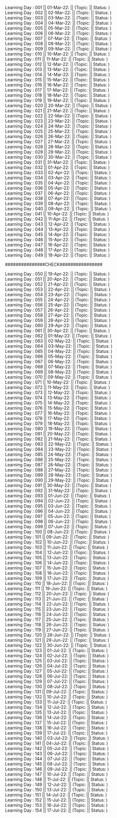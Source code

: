Learning Day : 001 || 01-Mar-22: || (Topic:  || Status: )  
Learning Day : 002 || 02-Mar-22: || (Topic:  || Status: )  
Learning Day : 003 || 03-Mar-22: || (Topic:  || Status: )  
Learning Day : 004 || 04-Mar-22: || (Topic:  || Status: )  
Learning Day : 005 || 05-Mar-22: || (Topic:  || Status: )  
Learning Day : 006 || 06-Mar-22: || (Topic:  || Status: )  
Learning Day : 007 || 07-Mar-22: || (Topic:  || Status: )  
Learning Day : 008 || 08-Mar-22: || (Topic:  || Status: )  
Learning Day : 009 || 09-Mar-22: || (Topic:  || Status: )  
Learning Day : 010 || 10-Mar-22: || (Topic:  || Status: )  
Learning Day : 011 || 11-Mar-22: || (Topic:  || Status: )  
Learning Day : 012 || 12-Mar-22: || (Topic:  || Status: )  
Learning Day : 013 || 13-Mar-22: || (Topic:  || Status: )  
Learning Day : 014 || 14-Mar-22: || (Topic:  || Status: )  
Learning Day : 015 || 15-Mar-22: || (Topic:  || Status: )  
Learning Day : 016 || 16-Mar-22: || (Topic:  || Status: )  
Learning Day : 017 || 17-Mar-22: || (Topic:  || Status: )  
Learning Day : 018 || 18-Mar-22: || (Topic:  || Status: )  
Learning Day : 019 || 19-Mar-22: || (Topic:  || Status: )  
Learning Day : 020 || 20-Mar-22: || (Topic:  || Status: )  
Learning Day : 021 || 21-Mar-22: || (Topic:  || Status: )  
Learning Day : 022 || 22-Mar-22: || (Topic:  || Status: )  
Learning Day : 023 || 23-Mar-22: || (Topic:  || Status: )  
Learning Day : 024 || 24-Mar-22: || (Topic:  || Status: )  
Learning Day : 025 || 25-Mar-22: || (Topic:  || Status: )  
Learning Day : 026 || 26-Mar-22: || (Topic:  || Status: )  
Learning Day : 027 || 27-Mar-22: || (Topic:  || Status: )  
Learning Day : 028 || 28-Mar-22: || (Topic:  || Status: )  
Learning Day : 029 || 29-Mar-22: || (Topic:  || Status: )  
Learning Day : 030 || 30-Mar-22: || (Topic:  || Status: )  
Learning Day : 031 || 31-Mar-22: || (Topic:  || Status: )  
Learning Day : 032 || 01-Apr-22: || (Topic:  || Status: )  
Learning Day : 033 || 02-Apr-22: || (Topic:  || Status: )  
Learning Day : 034 || 03-Apr-22: || (Topic:  || Status: )  
Learning Day : 035 || 04-Apr-22: || (Topic:  || Status: )  
Learning Day : 036 || 05-Apr-22: || (Topic:  || Status: )  
Learning Day : 037 || 06-Apr-22: || (Topic:  || Status: )  
Learning Day : 038 || 07-Apr-22: || (Topic:  || Status: )  
Learning Day : 039 || 08-Apr-22: || (Topic:  || Status: )  
Learning Day : 040 || 09-Apr-22: || (Topic:  || Status: )  
Learning Day : 041 || 10-Apr-22: || (Topic:  || Status: )  
Learning Day : 042 || 11-Apr-22: || (Topic:  || Status: )  
Learning Day : 043 || 12-Apr-22: || (Topic:  || Status: )  
Learning Day : 044 || 13-Apr-22: || (Topic:  || Status: )  
Learning Day : 045 || 14-Apr-22: || (Topic:  || Status: )  
Learning Day : 046 || 15-Apr-22: || (Topic:  || Status: )  
Learning Day : 047 || 16-Apr-22: || (Topic:  || Status: )  
Learning Day : 048 || 17-Apr-22: || (Topic:  || Status: )  
Learning Day : 049 || 18-Apr-22: || (Topic:  || Status: )  

###############CHECK################

Learning Day : 050 || 19-Apr-22: || (Topic:  || Status: )  
Learning Day : 051 || 20-Apr-22: || (Topic:  || Status: )  
Learning Day : 052 || 21-Apr-22: || (Topic:  || Status: )  
Learning Day : 053 || 22-Apr-22: || (Topic:  || Status: )  
Learning Day : 054 || 23-Apr-22: || (Topic:  || Status: )  
Learning Day : 055 || 24-Apr-22: || (Topic:  || Status: )  
Learning Day : 056 || 25-Apr-22: || (Topic:  || Status: )  
Learning Day : 057 || 26-Apr-22: || (Topic:  || Status: )  
Learning Day : 058 || 27-Apr-22: || (Topic:  || Status: )  
Learning Day : 059 || 28-Apr-22: || (Topic:  || Status: )  
Learning Day : 060 || 29-Apr-22: || (Topic:  || Status: )  
Learning Day : 061 || 30-Apr-22: || (Topic:  || Status: )  
Learning Day : 062 || 01-May-22: || (Topic:  || Status: )  
Learning Day : 063 || 02-May-22: || (Topic:  || Status: )  
Learning Day : 064 || 03-May-22: || (Topic:  || Status: )  
Learning Day : 065 || 04-May-22: || (Topic:  || Status: )  
Learning Day : 066 || 05-May-22: || (Topic:  || Status: )  
Learning Day : 067 || 06-May-22: || (Topic:  || Status: )  
Learning Day : 068 || 07-May-22: || (Topic:  || Status: )  
Learning Day : 069 || 08-May-22: || (Topic:  || Status: )  
Learning Day : 070 || 09-May-22: || (Topic:  || Status: )  
Learning Day : 071 || 10-May-22: || (Topic:  || Status: )  
Learning Day : 072 || 11-May-22: || (Topic:  || Status: )  
Learning Day : 073 || 12-May-22: || (Topic:  || Status: )  
Learning Day : 074 || 13-May-22: || (Topic:  || Status: )  
Learning Day : 075 || 14-May-22: || (Topic:  || Status: )  
Learning Day : 076 || 15-May-22: || (Topic:  || Status: )  
Learning Day : 077 || 16-May-22: || (Topic:  || Status: )  
Learning Day : 078 || 17-May-22: || (Topic:  || Status: )  
Learning Day : 079 || 18-May-22: || (Topic:  || Status: )  
Learning Day : 080 || 19-May-22: || (Topic:  || Status: )  
Learning Day : 081 || 20-May-22: || (Topic:  || Status: )  
Learning Day : 082 || 21-May-22: || (Topic:  || Status: )  
Learning Day : 083 || 22-May-22: || (Topic:  || Status: )  
Learning Day : 084 || 23-May-22: || (Topic:  || Status: )  
Learning Day : 085 || 24-May-22: || (Topic:  || Status: )  
Learning Day : 086 || 25-May-22: || (Topic:  || Status: )  
Learning Day : 087 || 26-May-22: || (Topic:  || Status: )  
Learning Day : 088 || 27-May-22: || (Topic:  || Status: )  
Learning Day : 089 || 28-May-22: || (Topic:  || Status: )  
Learning Day : 090 || 29-May-22: || (Topic:  || Status: )  
Learning Day : 091 || 30-May-22: || (Topic:  || Status: )  
Learning Day : 092 || 31-May-22: || (Topic:  || Status: )  
Learning Day : 093 || 01-Jun-22: || (Topic:  || Status: )  
Learning Day : 094 || 02-Jun-22: || (Topic:  || Status: )  
Learning Day : 095 || 03-Jun-22: || (Topic:  || Status: )  
Learning Day : 096 || 04-Jun-22: || (Topic:  || Status: )  
Learning Day : 097 || 05-Jun-22: || (Topic:  || Status: )  
Learning Day : 098 || 06-Jun-22: || (Topic:  || Status: )  
Learning Day : 099 || 07-Jun-22: || (Topic:  || Status: )  
Learning Day : 100 || 08-Jun-22: || (Topic:  || Status: )  
Learning Day : 101 || 09-Jun-22: || (Topic:  || Status: )  
Learning Day : 102 || 10-Jun-22: || (Topic:  || Status: )  
Learning Day : 103 || 11-Jun-22: || (Topic:  || Status: )  
Learning Day : 104 || 12-Jun-22: || (Topic:  || Status: )  
Learning Day : 105 || 13-Jun-22: || (Topic:  || Status: )  
Learning Day : 106 || 14-Jun-22: || (Topic:  || Status: )  
Learning Day : 107 || 15-Jun-22: || (Topic:  || Status: )  
Learning Day : 108 || 16-Jun-22: || (Topic:  || Status: )  
Learning Day : 109 || 17-Jun-22: || (Topic:  || Status: )  
Learning Day : 110 || 18-Jun-22: || (Topic:  || Status: )  
Learning Day : 111 || 19-Jun-22: || (Topic:  || Status: )  
Learning Day : 112 || 20-Jun-22: || (Topic:  || Status: )  
Learning Day : 113 || 21-Jun-22: || (Topic:  || Status: )  
Learning Day : 114 || 22-Jun-22: || (Topic:  || Status: )  
Learning Day : 115 || 23-Jun-22: || (Topic:  || Status: )  
Learning Day : 116 || 24-Jun-22: || (Topic:  || Status: )  
Learning Day : 117 || 25-Jun-22: || (Topic:  || Status: )  
Learning Day : 118 || 26-Jun-22: || (Topic:  || Status: )  
Learning Day : 119 || 27-Jun-22: || (Topic:  || Status: )  
Learning Day : 120 || 28-Jun-22: || (Topic:  || Status: )  
Learning Day : 121 || 29-Jun-22: || (Topic:  || Status: )  
Learning Day : 122 || 30-Jun-22: || (Topic:  || Status: )  
Learning Day : 123 || 01-Jul-22: || (Topic:  || Status: )  
Learning Day : 124 || 02-Jul-22: || (Topic:  || Status: )  
Learning Day : 125 || 03-Jul-22: || (Topic:  || Status: )  
Learning Day : 126 || 04-Jul-22: || (Topic:  || Status: )  
Learning Day : 127 || 05-Jul-22: || (Topic:  || Status: )  
Learning Day : 128 || 06-Jul-22: || (Topic:  || Status: )  
Learning Day : 129 || 07-Jul-22: || (Topic:  || Status: )  
Learning Day : 130 || 08-Jul-22: || (Topic:  || Status: )  
Learning Day : 131 || 09-Jul-22: || (Topic:  || Status: )  
Learning Day : 132 || 10-Jul-22: || (Topic:  || Status: )  
Learning Day : 133 || 11-Jul-22: || (Topic:  || Status: )  
Learning Day : 134 || 12-Jul-22: || (Topic:  || Status: )  
Learning Day : 135 || 13-Jul-22: || (Topic:  || Status: )  
Learning Day : 136 || 14-Jul-22: || (Topic:  || Status: )  
Learning Day : 137 || 15-Jul-22: || (Topic:  || Status: )  
Learning Day : 138 || 16-Jul-22: || (Topic:  || Status: )  
Learning Day : 139 || 17-Jul-22: || (Topic:  || Status: )  
Learning Day : 140 || 03-Jul-22: || (Topic:  || Status: )  
Learning Day : 141 || 04-Jul-22: || (Topic:  || Status: )  
Learning Day : 142 || 05-Jul-22: || (Topic:  || Status: )  
Learning Day : 143 || 06-Jul-22: || (Topic:  || Status: )  
Learning Day : 144 || 07-Jul-22: || (Topic:  || Status: )  
Learning Day : 145 || 08-Jul-22: || (Topic:  || Status: )  
Learning Day : 146 || 09-Jul-22: || (Topic:  || Status: )  
Learning Day : 147 || 10-Jul-22: || (Topic:  || Status: )  
Learning Day : 148 || 11-Jul-22: || (Topic:  || Status: )  
Learning Day : 149 || 12-Jul-22: || (Topic:  || Status: )  
Learning Day : 150 || 13-Jul-22: || (Topic:  || Status: )  
Learning Day : 151 || 14-Jul-22: || (Topic:  || Status: )  
Learning Day : 152 || 15-Jul-22: || (Topic:  || Status: )  
Learning Day : 153 || 16-Jul-22: || (Topic:  || Status: )  
Learning Day : 154 || 17-Jul-22: || (Topic:  || Status: )  